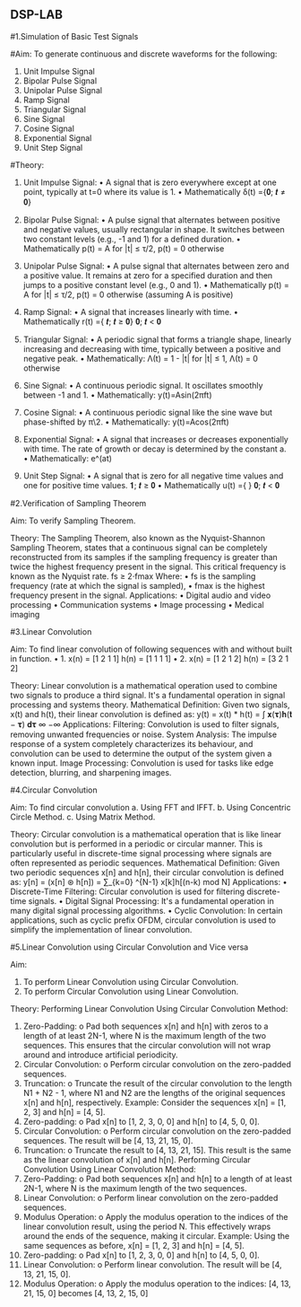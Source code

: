 ## DSP-LAB
#1.Simulation of Basic Test Signals


#Aim:
To generate continuous and discrete waveforms for the following:
1.	Unit Impulse Signal
2.	Bipolar Pulse Signal
3.	Unipolar Pulse Signal
4.	Ramp Signal
5.	Triangular Signal
6.	Sine Signal
7.	Cosine Signal
8.	Exponential Signal
9.	Unit Step Signal



#Theory:
1.	Unit Impulse Signal:
•	A signal that is zero everywhere except at one point, typically at t=0 where its value is 1.
•	Mathematically δ(t) ={𝟎; 𝒕 ≠ 𝟎}


2.	Bipolar Pulse Signal:
•	A pulse signal that alternates between positive and negative values, usually rectangular in shape. It switches between two constant levels (e.g., -1 and 1) for a defined duration.
•	Mathematically p(t) = A for |t| ≤ τ/2, p(t) = 0 otherwise


3.	 Unipolar Pulse Signal:
•	A pulse signal that alternates between zero and a positive value. It remains at zero for a specified duration and then jumps to a positive constant level (e.g., 0 and 1).
•	Mathematically p(t) = A for |t| ≤ τ/2, p(t) = 0 otherwise (assuming A is positive)
 
4.	 Ramp Signal:
•	A signal that increases linearly with time.
•	Mathematically r(t) ={ 𝒕; 𝒕 ≥ 𝟎}
𝟎; 𝒕 < 𝟎


5.	Triangular Signal:
•	A periodic signal that forms a triangle shape, linearly increasing and decreasing with time, typically between a positive and negative peak.
•	Mathematically: Λ(t) = 1 - |t| for |t| ≤ 1, Λ(t) = 0 otherwise


6.	Sine Signal:
•	A continuous periodic signal. It oscillates smoothly between -1 and 1.
•	Mathematically: y(t)=Asin(2πft)


7.	 Cosine Signal:
•	A continuous periodic signal like the sine wave but phase-shifted by π\2.
•	Mathematically: y(t)=Acos(2πft)


8.	 Exponential Signal:
•	A signal that increases or decreases exponentially with time. The rate of growth or decay is determined by the constant a.
•	Mathematically: e^(at)


9.	 Unit Step Signal:
•	A signal that is zero for all negative time values and one for positive time values.
𝟏; 𝒕 ≥ 𝟎
•	Mathematically u(t) ={	}
𝟎; 𝒕 < 𝟎

#2.Verification of Sampling Theorem

Aim:
To verify Sampling Theorem.

Theory:
The Sampling Theorem, also known as the Nyquist-Shannon Sampling Theorem, states that a 
continuous signal can be completely reconstructed from its samples if the sampling frequency 
is greater than twice the highest frequency present in the signal. This critical frequency is 
known as the Nyquist rate.
fs ≥ 2⋅fmax
Where:
• fs is the sampling frequency (rate at which the signal is sampled),
• fmax is the highest frequency present in the signal.
Applications:
• Digital audio and video processing
• Communication systems
• Image processing
• Medical imaging

#3.Linear Convolution

Aim:
To find linear convolution of following sequences with and without built in function.
• 1. x(n) = [1 2 1 1]
h(n) = [1 1 1 1]
• 2. x(n) = [1 2 1 2]
h(n) = [3 2 1 2]

Theory:
Linear convolution is a mathematical operation used to combine two signals to produce a third 
signal. It's a fundamental operation in signal processing and systems theory.
Mathematical Definition:
Given two signals, x(t) and h(t), their linear convolution is defined as:
y(t) = x(t) * h(t) = ∫ 𝐱(𝛕)𝐡(𝐭 − 𝛕) 𝐝𝛕 ∞
−∞
Applications:
Filtering: Convolution is used to filter signals, removing unwanted frequencies or noise.
System Analysis: The impulse response of a system completely characterizes its behaviour, 
and convolution can be used to determine the output of the system given a known input.
Image Processing: Convolution is used for tasks like edge detection, blurring, and sharpening 
images.

#4.Circular Convolution

Aim:
To find circular convolution
a. Using FFT and IFFT.
b. Using Concentric Circle Method.
c. Using Matrix Method.

Theory:
Circular convolution is a mathematical operation that is like linear convolution but is performed 
in a periodic or circular manner. This is particularly useful in discrete-time signal processing 
where signals are often represented as periodic sequences.
Mathematical Definition:
Given two periodic sequences x[n] and h[n], their circular convolution is defined as:
y[n] = (x[n] ⊛ h[n]) = ∑_{k=0} ^{N-1} x[k]h[(n-k) mod N]
Applications:
• Discrete-Time Filtering: Circular convolution is used for filtering discrete-time signals.
• Digital Signal Processing: It's a fundamental operation in many digital signal 
processing algorithms.
• Cyclic Convolution: In certain applications, such as cyclic prefix OFDM, circular 
convolution is used to simplify the implementation of linear convolution.

#5.Linear Convolution using Circular Convolution and Vice 
versa

Aim:
1. To perform Linear Convolution using Circular Convolution.
2. To perform Circular Convolution using Linear Convolution.
   
Theory:
Performing Linear Convolution Using Circular Convolution
Method:
1. Zero-Padding:
o Pad both sequences x[n] and h[n] with zeros to a length of at least 2N-1, where 
N is the maximum length of the two sequences. This ensures that the circular 
convolution will not wrap around and introduce artificial periodicity.
2. Circular Convolution:
o Perform circular convolution on the zero-padded sequences.
3. Truncation:
o Truncate the result of the circular convolution to the length N1 + N2 - 1, where 
N1 and N2 are the lengths of the original sequences x[n] and h[n], respectively.
Example:
Consider the sequences x[n] = [1, 2, 3] and h[n] = [4, 5].
1. Zero-padding:
o Pad x[n] to [1, 2, 3, 0, 0] and h[n] to [4, 5, 0, 0].
2. Circular Convolution:
o Perform circular convolution on the zero-padded sequences. The result will be 
[4, 13, 21, 15, 0].
3. Truncation:
o Truncate the result to [4, 13, 21, 15].
This result is the same as the linear convolution of x[n] and h[n].
Performing Circular Convolution Using Linear Convolution
Method:
1. Zero-Padding:
o Pad both sequences x[n] and h[n] to a length of at least 2N-1, where N is the 
maximum length of the two sequences.
2. Linear Convolution:
o Perform linear convolution on the zero-padded sequences.
3. Modulus Operation:
o Apply the modulus operation to the indices of the linear convolution result, 
using the period N. This effectively wraps around the ends of the sequence, 
making it circular.
Example:
Using the same sequences as before, x[n] = [1, 2, 3] and h[n] = [4, 5].
1. Zero-padding:
o Pad x[n] to [1, 2, 3, 0, 0] and h[n] to [4, 5, 0, 0].
2. Linear Convolution:
o Perform linear convolution. The result will be [4, 13, 21, 15, 0].
3. Modulus Operation:
o Apply the modulus operation to the indices: [4, 13, 21, 15, 0] becomes [4, 13, 
2, 15, 0]
